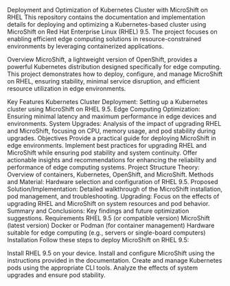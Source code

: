 Deployment and Optimization of Kubernetes Cluster with MicroShift on RHEL
This repository contains the documentation and implementation details for deploying and optimizing a Kubernetes-based cluster using MicroShift on Red Hat Enterprise Linux (RHEL) 9.5. The project focuses on enabling efficient edge computing solutions in resource-constrained environments by leveraging containerized applications.

Overview
MicroShift, a lightweight version of OpenShift, provides a powerful Kubernetes distribution designed specifically for edge computing. This project demonstrates how to deploy, configure, and manage MicroShift on RHEL, ensuring stability, minimal service disruption, and efficient resource utilization in edge environments.

Key Features
Kubernetes Cluster Deployment: Setting up a Kubernetes cluster using MicroShift on RHEL 9.5.
Edge Computing Optimization: Ensuring minimal latency and maximum performance in edge devices and environments.
System Upgrades: Analysis of the impact of upgrading RHEL and MicroShift, focusing on CPU, memory usage, and pod stability during upgrades.
Objectives
Provide a practical guide for deploying MicroShift in edge environments.
Implement best practices for upgrading RHEL and MicroShift while ensuring pod stability and system continuity.
Offer actionable insights and recommendations for enhancing the reliability and performance of edge computing systems.
Project Structure
Theory: Overview of containers, Kubernetes, OpenShift, and MicroShift.
Methods and Material: Hardware selection and configuration of RHEL 9.5.
Proposed Solution/Implementation: Detailed walkthrough of the MicroShift installation, pod management, and troubleshooting.
Upgrading: Focus on the effects of upgrading RHEL and MicroShift on system resources and pod behavior.
Summary and Conclusions: Key findings and future optimization suggestions.
Requirements
RHEL 9.5 (or compatible version)
MicroShift (latest version)
Docker or Podman (for container management)
Hardware suitable for edge computing (e.g., servers or single-board computers)
Installation
Follow these steps to deploy MicroShift on RHEL 9.5:

Install RHEL 9.5 on your device.
Install and configure MicroShift using the instructions provided in the documentation.
Create and manage Kubernetes pods using the appropriate CLI tools.
Analyze the effects of system upgrades and ensure pod stability.
